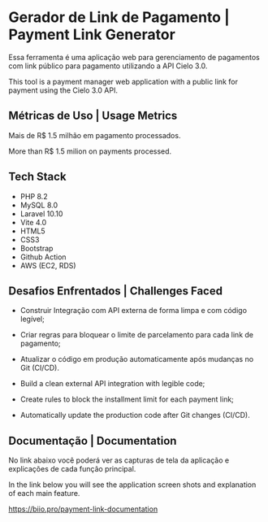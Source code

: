 # Gerador de Link de Pagamento | Payment Link Generator

Essa ferramenta é uma aplicação web para gerenciamento de pagamentos com link público para pagamento utilizando a API Cielo 3.0.

This tool is a payment manager web application with a public link for payment using the Cielo 3.0 API.

## Métricas de Uso | Usage Metrics

Mais de R$ 1.5 milhão em pagamento processados.

More than R$ 1.5 milion on payments processed.

## Tech Stack

* PHP 8.2
* MySQL 8.0
* Laravel 10.10
* Vite 4.0
* HTML5
* CSS3
* Bootstrap
* Github Action
* AWS (EC2, RDS)

## Desafios Enfrentados | Challenges Faced

* Construir Integração com API externa de forma limpa e com código legível;
* Criar regras para bloquear o limite de parcelamento para cada link de pagamento;
* Atualizar o código em produção automaticamente após mudanças no Git (CI/CD).

* Build a clean external API integration with legible code;
* Create rules to block the installment limit for each payment link;
* Automatically update the production code after Git changes (CI/CD).

## Documentação | Documentation

No link abaixo você poderá ver as capturas de tela da aplicação e explicações de cada função principal.

In the link below you will see the application screen shots and explanation of each main feature.

https://biio.pro/payment-link-documentation